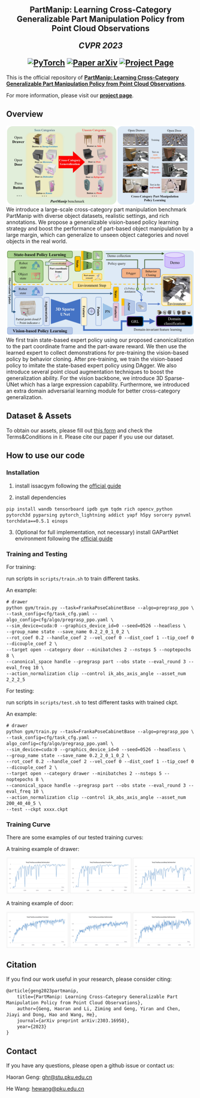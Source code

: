 <h2 align="center">
  <b>PartManip: Learning Cross-Category Generalizable Part Manipulation Policy from Point Cloud Observations</b>

  <b><i>CVPR 2023</i></b>


<div align="center">
    <a href="https://cvpr.thecvf.com/virtual/2023/poster/22553" target="_blank">
    <img src="https://img.shields.io/badge/CVPR 2023-Conference Paper-red" alt="PyTorch"/></a>
    <a href="https://arxiv.org/abs/2303.16958" target="_blank">
    <img src="https://img.shields.io/badge/Paper-arXiv-green" alt="Paper arXiv"></a>
    <a href="https://pku-epic.github.io/PartManip/" target="_blank">
    <img src="https://img.shields.io/badge/Page-PartManip-blue" alt="Project Page"/></a>
</div>

</h2>

This is the official repository of [**PartManip: Learning Cross-Category Generalizable Part Manipulation Policy from Point Cloud Observations**](https://arxiv.org/abs/2303.16958).

For more information, please visit our [**project page**](https://pku-epic.github.io/PartManip/).

## Overview
![overview](imgs/teaser.jpg)
We introduce a large-scale cross-category part manipulation benchmark PartManip with diverse object datasets, realistic settings, and rich annotations. We propose a generalizable vision-based policy learning strategy and boost the performance of part-based object manipulation by a large margin, which can generalize to unseen object categories and novel objects in the real world.

![pipeline](imgs/pipeline.jpg)
We first train state-based expert policy using our proposed canonicalization to the part coordinate frame and the part-aware reward. We then use the learned expert to collect demonstrations for pre-training the vision-based policy by behavior cloning. After pre-training, we train the vision-based policy to imitate the state-based expert policy using DAgger. We also introduce several point cloud augmentation techniques to boost the generalization ability. For the vision backbone, we introduce 3D Sparse-UNet which has a large expression capability. Furthermore, we introduced an extra domain adversarial learning module for better cross-category generalization.

## Dataset & Assets
To obtain our assets, please fill out [this form](https://forms.gle/DqdPvLE6pNWZf2XR8) and check the Terms&Conditions in it. Please cite our paper if you use our dataset.

## How to use our code

### Installation

1. install issacgym following the [official guide](https://developer.nvidia.com/isaac-gym)

2. install dependencies
```
pip install wandb tensorboard ipdb gym tqdm rich opencv_python pytorch3d pyparsing pytorch_lightning addict yapf h5py sorcery pynvml torchdata==0.5.1 einops
```

3. (Optional for full implementation, not necessary) install GAPartNet environment following the [official guide](https://github.com/geng-haoran/GAPartNet_env)

### Training and Testing

For training:

run scripts in `scripts/train.sh` to train different tasks.

An example:
```
# drawer
python gym/train.py --task=FrankaPoseCabinetBase --algo=pregrasp_ppo \
--task_config=cfg/task_cfg.yaml --algo_config=cfg/algo/pregrasp_ppo.yaml \
--sim_device=cuda:0 --graphics_device_id=0 --seed=0526 --headless \
--group_name state --save_name 0.2_2_0_1_0_2 \
--rot_coef 0.2 --handle_coef 2 --vel_coef 0 --dist_coef 1 --tip_coef 0 --dicouple_coef 2 \
--target open --category door --minibatches 2 --nsteps 5 --noptepochs 8 \
--canonical_space handle --pregrasp part --obs state --eval_round 3 --eval_freq 10 \
--action_normalization clip --control ik_abs_axis_angle --asset_num 2_2_2_5
```

For testing:

run scripts in `scripts/test.sh` to test different tasks with trained ckpt.

An example:
```
# drawer
python gym/train.py --task=FrankaPoseCabinetBase --algo=pregrasp_ppo \
--task_config=cfg/task_cfg.yaml --algo_config=cfg/algo/pregrasp_ppo.yaml \
--sim_device=cuda:0 --graphics_device_id=0 --seed=0526 --headless \
--group_name state --save_name 0.2_2_0_1_0_2 \
--rot_coef 0.2 --handle_coef 2 --vel_coef 0 --dist_coef 1 --tip_coef 0 --dicouple_coef 2 \
--target open --category drawer --minibatches 2 --nsteps 5 --noptepochs 8 \
--canonical_space handle --pregrasp part --obs state --eval_round 3 --eval_freq 10 \
--action_normalization clip --control ik_abs_axis_angle --asset_num 200_40_40_5 \
--test --ckpt xxxx.ckpt
```

### Training Curve
There are some examples of our tested training curves:

A training example of drawer:

![Training Curve for Drawer](imgs/drawer.jpg)

A training example of door:

![Training Curve for Door](imgs/door.jpg)


## Citation
If you find our work useful in your research, please consider citing:

```
@article{geng2023partmanip,
    title={PartManip: Learning Cross-Category Generalizable Part Manipulation Policy from Point Cloud Observations},
    author={Geng, Haoran and Li, Ziming and Geng, Yiran and Chen, Jiayi and Dong, Hao and Wang, He},
    journal={arXiv preprint arXiv:2303.16958},
    year={2023}
}
```

## Contact
If you have any questions, please open a github issue or contact us:

Haoran Geng: ghr@stu.pku.edu.cn

He Wang: hewang@pku.edu.cn
